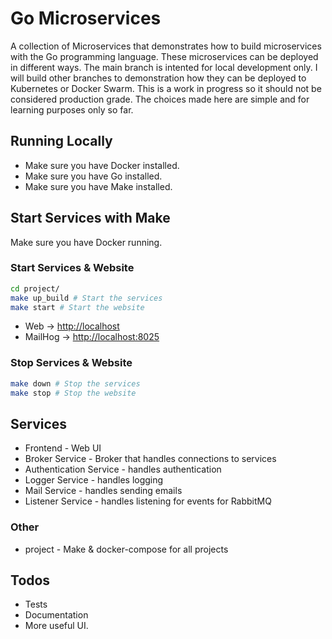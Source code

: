 # Go Microservices

A collection of Microservices that demonstrates how to build microservices with the Go programming language. These microservices can be deployed in different ways. The main branch is intented for local development only. I will build other branches to demonstration how they can be deployed to Kubernetes or Docker Swarm. This is a work in progress so it should not be considered production grade. The choices made here are simple and for learning purposes only so far.

## Running Locally

- Make sure you have Docker installed.
- Make sure you have Go installed.
- Make sure you have Make installed.

## Start Services with Make

Make sure you have Docker running.

### Start Services & Website

```bash
cd project/
make up_build # Start the services
make start # Start the website
```

- Web -> [http://localhost](http://localhost)
- MailHog -> [http://localhost:8025](http://localhost:8025)

### Stop Services & Website

```bash
make down # Stop the services
make stop # Stop the website
```

## Services

- Frontend - Web UI
- Broker Service - Broker that handles connections to services
- Authentication Service - handles authentication
- Logger Service - handles logging
- Mail Service - handles sending emails
- Listener Service - handles listening for events for RabbitMQ

### Other

- project - Make & docker-compose for all projects

## Todos

- Tests
- Documentation
- More useful UI.
